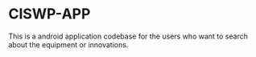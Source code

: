 # CISWP-APP
This is a android application codebase for the users who want to search about the equipment or innovations. 
